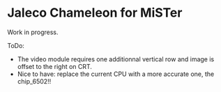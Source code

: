 # Jaleco Chameleon for MiSTer

Work in progress.

ToDo:
- The video module requires one additionnal vertical row and image is offset to the right on CRT.
- Nice to have: replace the current CPU with a more accurate one, the chip_6502!!
